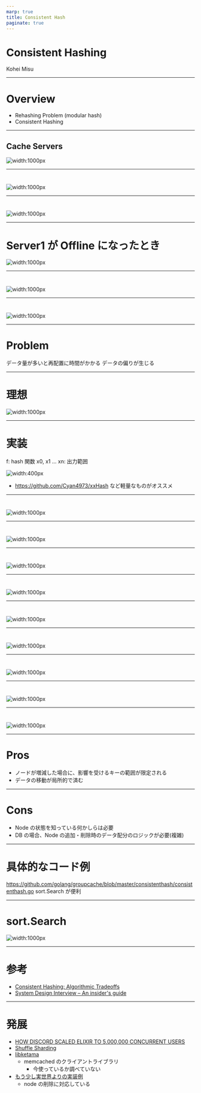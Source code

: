 ```yaml
---
marp: true
title: Consistent Hash
paginate: true
---
```


# Consistent Hashing

Kohei Misu

---

# Overview

- Rehashing Problem (modular hash)
- Consistent Hashing

<!--
Consistent Hashing のことを話す前に Consistent Hashing を用いない場合の分散環境におけるデータ管理の問題を話したいと思います。
その後、課題を解決する Consistent Hashing の話に移っていきます
分散ストレージや負荷分散などで役に立っているアルゴリズム？になってます
-->


--- 

## Cache Servers

![width:1000px](./img/06.png)

<!--
複数の Cache Server に分散してデータを預けてアクセスするとします

-->

---

# 

![width:1000px](./img/01.png)

---

# 

![width:1000px](./img/02.png)

---

# Server1 が Offline になったとき

![width:1000px](./img/03.png)

---

# 

![width:1000px](./img/04.png)

---

# 

![width:1000px](./img/05.png)

<!-- -->

--- 

# Problem

データ量が多いと再配置に時間がかかる
データの偏りが生じる

<!-- 
modular hash のような従来の hash table における分散数の変化はほぼすべてのキーの置き換えが起こる
-->

---

# 理想

![width:1000px](./img/017.png)

<!-- 
できれば再配置の移動は最小限にしたい
それに近いものが実装できるのが Consistent Hashing
-->

---

# 実装

f: hash 関数
x0, x1 ... xn: 出力範囲

![width:400px](./img/07.png)

- https://github.com/Cyan4973/xxHash など軽量なものがオススメ

<!-- 
uint64 を吐き出すような hash 関数など
-->

---

# 

![width:1000px](./img/08.png)

---

# 

![width:1000px](./img/09.png)

---

# 

![width:1000px](./img/10.png)

---

# 

![width:1000px](./img/11.png)

---

# 

![width:1000px](./img/12.png)

---

# 

![width:1000px](./img/13.png)

---

# 

![width:1000px](./img/14.png)

---

# 

![width:1000px](./img/15.png)

---

# 

![width:1000px](./img/16.png)

---

# Pros

- ノードが増減した場合に、影響を受けるキーの範囲が限定される
- データの移動が局所的で済む

---

# Cons

- Node の状態を知っている何かしらは必要
- DB の場合、Node の追加・削除時のデータ配分のロジックが必要(複雑)


---

# 具体的なコード例

https://github.com/golang/groupcache/blob/master/consistenthash/consistenthash.go
sort.Search が便利

---

# sort.Search

![width:1000px](./img/018.png)

---

# 参考

- [Consistent Hashing: Algorithmic Tradeoffs](https://dgryski.medium.com/consistent-hashing-algorithmic-tradeoffs-ef6b8e2fcae8)
- [System Design Interview – An insider's guide](https://www.amazon.co.jp/System-Design-Interview-Insiders-English-ebook/dp/B08B3FWYBX/ref=sr_1_2?__mk_ja_JP=%E3%82%AB%E3%82%BF%E3%82%AB%E3%83%8A&keywords=System+Design+Interview&qid=1652182068&sr=8-2)

---

# 発展

- [HOW DISCORD SCALED ELIXIR TO 5,000,000 CONCURRENT USERS](https://discord.com/blog/how-discord-scaled-elixir-to-5-000-000-concurrent-users)
- [Shuffle Sharding](https://aws.amazon.com/jp/builders-library/workload-isolation-using-shuffle-sharding/)
- [libketama](https://www.last.fm/user/RJ/journal/2007/04/10/rz_libketama_-_a_consistent_hashing_algo_for_memcache_clients)
  - memcached のクライアントライブラリ
    - 今使っているか調べていない
- [もう少し実世界よりの実装例](https://github.com/buraksezer/consistent)
  - node の削除に対応している